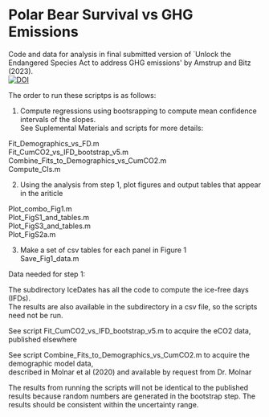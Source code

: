 # Polar Bear Survival vs GHG Emissions 
Code and data for analysis in final submitted version of `Unlock the Endangered Species Act to address GHG emissions' by Amstrup and Bitz (2023).                                                                               
[![DOI](https://zenodo.org/badge/677885948.svg)](https://zenodo.org/badge/latestdoi/677885948)

                                                                                                       
The order to run these scriptps is as follows:                                                         
                                                                                                       
1) Compute regressions using bootsrapping to compute mean confidence intervals of the slopes.          
See Suplemental Materials and scripts for more details:                                                
                                                                                                       
Fit_Demographics_vs_FD.m                                                                               
Fit_CumCO2_vs_IFD_bootstrap_v5.m                                                                       
Combine_Fits_to_Demographics_vs_CumCO2.m                                                               
Compute_CIs.m                                                                                          
                                                                                                       
2) Using the analysis from step 1, plot figures and output tables that appear in the ariticle          
                                                                                                       
Plot_combo_Fig1.m                                                                                      
Plot_FigS1_and_tables.m                                                                                
Plot_FigS3_and_tables.m                                                                                
Plot_FigS2a.m                                                                                          
                                                                                          
3) Make a set of csv tables for each panel in Figure 1                                                 
Save_Fig1_data.m                                                                                       
                                                                                                 
Data needed for step 1:                                                                                
                                                                                                       
The subdirectory IceDates has all the code to compute the ice-free days (IFDs).                        
The results are also available in the subdirectory in a csv file, so the scripts                       
need not be run.                                                                                       
                                                                                                       
See script Fit_CumCO2_vs_IFD_bootstrap_v5.m to acquire the eCO2 data, published elsewhere              
                                                                                                       
See script Combine_Fits_to_Demographics_vs_CumCO2.m to acquire the demographic model data,             
described in Molnar et al (2020) and available by request from Dr. Molnar                              
                                                                                                       
The results from running the scripts will not be identical to the published results because random numbers are generated in the bootstrap step. The results should be consistent within the uncertainty range.                                                                                                       
